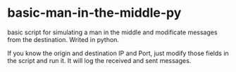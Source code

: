 # basic-man-in-the-middle-py
basic script for simulating a man in the middle and modificate messages from the destination. Writed in python.

If you know the origin and destination IP and Port, just modify those fields in the script and run it. It will log the received and sent messages.
